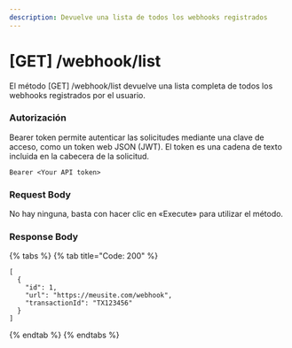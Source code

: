 ```yaml
---
description: Devuelve una lista de todos los webhooks registrados
---
```


# \[GET] /webhook/list

El método \[GET] /webhook/list devuelve una lista completa de todos los webhooks registrados por el usuario.

### Autorización

Bearer token permite autenticar las solicitudes mediante una clave de acceso, como un token web JSON (JWT). El token es una cadena de texto incluida en la cabecera de la solicitud.

```
Bearer <Your API token>
```

### Request Body

No hay ninguna, basta con hacer clic en «Execute» para utilizar el método.

### Response Body

{% tabs %}
{% tab title="Code: 200" %}
```
[
  {
    "id": 1,
    "url": "https://meusite.com/webhook",
    "transactionId": "TX123456"
  }
]
```
{% endtab %}
{% endtabs %}
